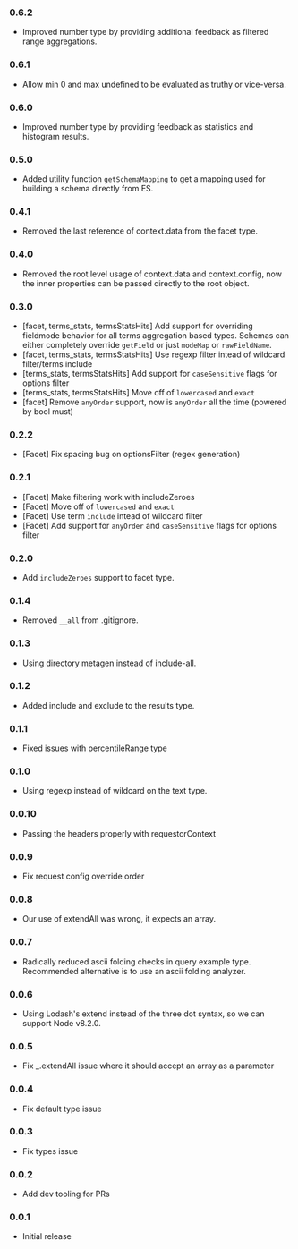 ### 0.6.2
* Improved number type by providing additional feedback as filtered range aggregations.
### 0.6.1
* Allow min 0 and max undefined to be evaluated as truthy or vice-versa.
### 0.6.0
* Improved number type by providing feedback as statistics and histogram results.

### 0.5.0
* Added utility function `getSchemaMapping` to get a mapping used for building a schema directly from ES.

### 0.4.1
* Removed the last reference of context.data from the facet type.

### 0.4.0
* Removed the root level usage of context.data and context.config, now
  the inner properties can be passed directly to the root object.

### 0.3.0
* [facet, terms_stats, termsStatsHits] Add support for overriding fieldmode behavior for all terms aggregation based types. Schemas can either completely override `getField` or just `modeMap` or `rawFieldName`.
* [facet, terms_stats, termsStatsHits] Use regexp filter intead of wildcard filter/terms include
* [terms_stats, termsStatsHits] Add support for `caseSensitive` flags for options filter
* [terms_stats, termsStatsHits] Move off of `lowercased` and `exact`
* [facet] Remove `anyOrder` support, now is `anyOrder` all the time (powered by bool must)

### 0.2.2
* [Facet] Fix spacing bug on optionsFilter (regex generation)

### 0.2.1
* [Facet] Make filtering work with includeZeroes
* [Facet] Move off of `lowercased` and `exact`
* [Facet] Use term `include` intead of wildcard filter
* [Facet] Add support for `anyOrder` and `caseSensitive` flags for options filter

### 0.2.0
* Add `includeZeroes` support to facet type.

### 0.1.4
* Removed `__all` from .gitignore.

### 0.1.3
* Using directory metagen instead of include-all.

### 0.1.2
* Added include and exclude to the results type.

### 0.1.1
* Fixed issues with percentileRange type

### 0.1.0
* Using regexp instead of wildcard on the text type.

### 0.0.10
* Passing the headers properly with requestorContext

### 0.0.9
* Fix request config override order

### 0.0.8
* Our use of extendAll was wrong, it expects an array.

### 0.0.7
* Radically reduced ascii folding checks in query example type. Recommended alternative is to use an ascii folding analyzer.

### 0.0.6

* Using Lodash's extend instead of the three dot syntax, so we can
  support Node v8.2.0.

### 0.0.5

* Fix _.extendAll issue where it should accept an array as a parameter

### 0.0.4

* Fix default type issue

### 0.0.3

* Fix types issue

### 0.0.2

* Add dev tooling for PRs

### 0.0.1

* Initial release
